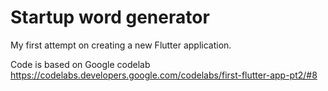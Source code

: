 # Startup word generator

My first attempt on creating a  new Flutter application.

Code is based on Google codelab https://codelabs.developers.google.com/codelabs/first-flutter-app-pt2/#8
